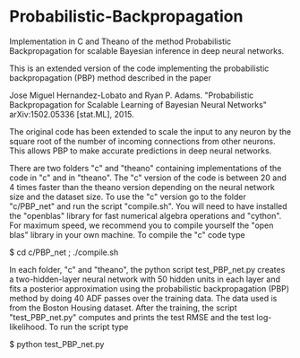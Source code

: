 # Probabilistic-Backpropagation
Implementation in C and Theano of the method Probabilistic Backpropagation for scalable Bayesian inference in deep neural networks.

This is an extended version of the code implementing the probabilistic
backpropagation (PBP) method described in the paper

Jose Miguel Hernandez-Lobato and Ryan P. Adams. 
"Probabilistic Backpropagation for Scalable Learning of Bayesian Neural
Networks" arXiv:1502.05336 [stat.ML], 2015.

The original code has been extended to scale the input to any neuron by the
square root of the number of incoming connections from other neurons. This
allows PBP to make accurate predictions in deep neural networks.

There are two folders "c" and "theano" containing implementations of the code
in "c" and in "theano". The "c" version of the code is between 20 and 4 times
faster than the theano version depending on the neural network size and the
dataset size.  To use the "c" version go to the folder "c/PBP_net" and run the
script "compile.sh". You will need to have installed the "openblas" library for
fast numerical algebra operations and "cython". For maximum speed, we recommend
you to compile yourself the "open blas" library in your own machine. To compile
the "c" code type

$ cd c/PBP_net ; ./compile.sh

In each folder, "c" and "theano", the python script test_PBP_net.py creates a
two-hidden-layer neural network with 50 hidden units in each layer and fits a
posterior approximation using the probabilistic backpropagation (PBP) method by
doing 40 ADF passes over the training data. The data used is from the Boston
Housing dataset.  After the training, the script "test_PBP_net.py" computes and
prints the test RMSE and the test log-likelihood. To run the script type

$ python test_PBP_net.py
